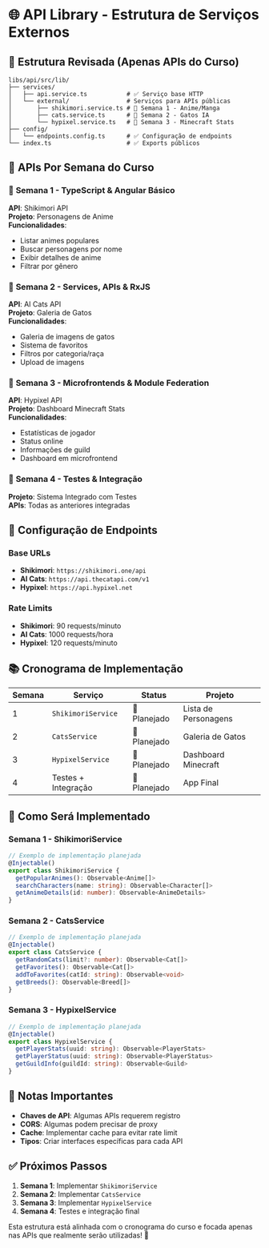 # 🌐 API Library - Estrutura de Serviços Externos

## 📍 Estrutura Revisada (Apenas APIs do Curso)

```
libs/api/src/lib/
├── services/
│   ├── api.service.ts           # ✅ Serviço base HTTP
│   └── external/                # Serviços para APIs públicas
│       ├── shikimori.service.ts # 🔄 Semana 1 - Anime/Manga
│       ├── cats.service.ts      # 🔄 Semana 2 - Gatos IA
│       └── hypixel.service.ts   # 🔄 Semana 3 - Minecraft Stats
├── config/
│   └── endpoints.config.ts      # ✅ Configuração de endpoints
└── index.ts                     # ✅ Exports públicos
```

## 🎯 APIs Por Semana do Curso

### 📅 **Semana 1 - TypeScript & Angular Básico**
**API**: Shikimori API  
**Projeto**: Personagens de Anime  
**Funcionalidades**:
- Listar animes populares
- Buscar personagens por nome
- Exibir detalhes de anime
- Filtrar por gênero

### 📅 **Semana 2 - Services, APIs & RxJS**
**API**: AI Cats API  
**Projeto**: Galeria de Gatos  
**Funcionalidades**:
- Galeria de imagens de gatos
- Sistema de favoritos
- Filtros por categoria/raça
- Upload de imagens

### 📅 **Semana 3 - Microfrontends & Module Federation**
**API**: Hypixel API  
**Projeto**: Dashboard Minecraft Stats  
**Funcionalidades**:
- Estatísticas de jogador
- Status online
- Informações de guild
- Dashboard em microfrontend

### 📅 **Semana 4 - Testes & Integração**
**Projeto**: Sistema Integrado com Testes  
**APIs**: Todas as anteriores integradas

## 🔧 Configuração de Endpoints

### Base URLs
- **Shikimori**: `https://shikimori.one/api`
- **AI Cats**: `https://api.thecatapi.com/v1`
- **Hypixel**: `https://api.hypixel.net`

### Rate Limits
- **Shikimori**: 90 requests/minuto
- **AI Cats**: 1000 requests/hora
- **Hypixel**: 120 requests/minuto

## 📚 Cronograma de Implementação

| Semana | Serviço | Status | Projeto |
|--------|---------|--------|---------|
| 1 | `ShikimoriService` | 🔄 Planejado | Lista de Personagens |
| 2 | `CatsService` | 🔄 Planejado | Galeria de Gatos |
| 3 | `HypixelService` | 🔄 Planejado | Dashboard Minecraft |
| 4 | Testes + Integração | 🔄 Planejado | App Final |

## 🚀 Como Será Implementado

### Semana 1 - ShikimoriService
```typescript
// Exemplo de implementação planejada
@Injectable()
export class ShikimoriService {
  getPopularAnimes(): Observable<Anime[]>
  searchCharacters(name: string): Observable<Character[]>
  getAnimeDetails(id: number): Observable<AnimeDetails>
}
```

### Semana 2 - CatsService
```typescript
// Exemplo de implementação planejada
@Injectable()
export class CatsService {
  getRandomCats(limit?: number): Observable<Cat[]>
  getFavorites(): Observable<Cat[]>
  addToFavorites(catId: string): Observable<void>
  getBreeds(): Observable<Breed[]>
}
```

### Semana 3 - HypixelService
```typescript
// Exemplo de implementação planejada
@Injectable()
export class HypixelService {
  getPlayerStats(uuid: string): Observable<PlayerStats>
  getPlayerStatus(uuid: string): Observable<PlayerStatus>
  getGuildInfo(guildId: string): Observable<Guild>
}
```

## 📝 Notas Importantes

- **Chaves de API**: Algumas APIs requerem registro
- **CORS**: Algumas podem precisar de proxy
- **Cache**: Implementar cache para evitar rate limit
- **Tipos**: Criar interfaces específicas para cada API

## ✅ Próximos Passos

1. **Semana 1**: Implementar `ShikimoriService`
2. **Semana 2**: Implementar `CatsService` 
3. **Semana 3**: Implementar `HypixelService`
4. **Semana 4**: Testes e integração final

Esta estrutura está alinhada com o cronograma do curso e focada apenas nas APIs que realmente serão utilizadas! 🎯
